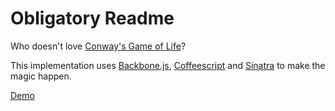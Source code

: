 Obligatory Readme
=================

Who doesn't love [Conway's Game of Life](http://en.wikipedia.org/wiki/Conway's_Game_of_Life)?

This implementation uses [Backbone.js](http://documentcloud.github.com/backbone/), [Coffeescript](http://jashkenas.github.com/coffee-script/) and [Sinatra](http://www.sinatrarb.com/) to make the magic happen.

[Demo](http://gol.heroku.com/)
